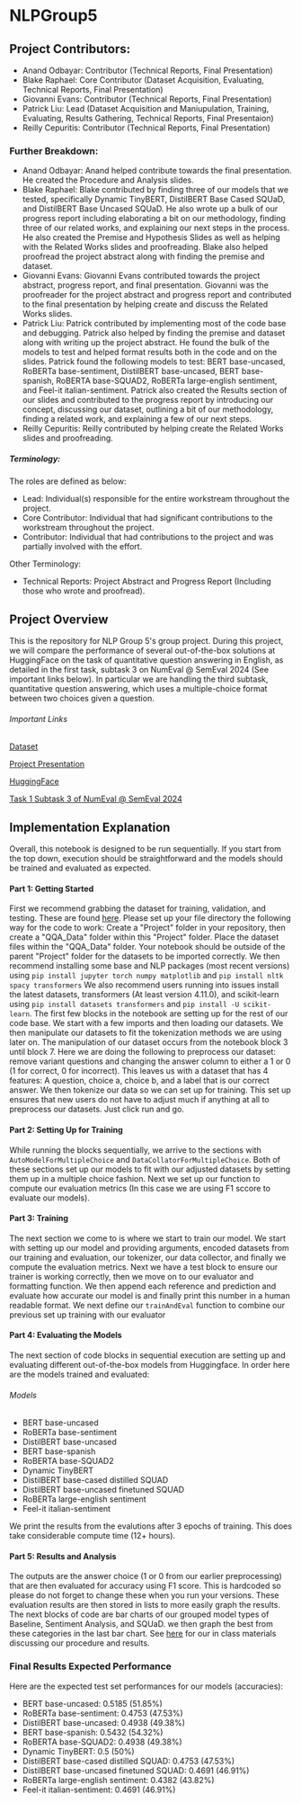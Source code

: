 # NLPGroup5

## Project Contributors:

- Anand Odbayar: Contributor (Technical Reports, Final Presentation)
- Blake Raphael: Core Contributor (Dataset Acquisition, Evaluating, Technical Reports, Final Presentation)
- Giovanni Evans: Contributor (Technical Reports, Final Presentation)
- Patrick Liu: Lead (Dataset Acquisition and Maniupulation, Training, Evaluating, Results Gathering, Technical Reports, Final Presentaion)
- Reilly Cepuritis: Contributor (Technical Reports, Final Presentation)

### Further Breakdown:

- Anand Odbayar: Anand helped contribute towards the final presentation. He created the Procedure and Analysis slides. 
- Blake Raphael: Blake contributed by finding three of our models that we tested, specifically Dynamic TinyBERT, DistilBERT Base Cased SQUaD, and DistilBERT Base Uncased SQUaD. He also wrote up a bulk of our progress report including elaborating a bit on our methodology, finding three of our related works, and explaining our next steps in the process. He also created the Premise and Hypothesis Slides as well as helping with the Related Works slides and proofreading. Blake also helped proofread the project abstract along with finding the premise and dataset.
- Giovanni Evans: Giovanni Evans contributed towards the project abstract, progress report, and final presentation. Giovanni was the proofreader for the project abstract and progress report and contributed to the final presentation by helping create and discuss the Related Works slides.
- Patrick Liu: Patrick contributed by implementing most of the code base and debugging. Patrick also helped by finding the premise and dataset along with writing up the project abstract. He found the bulk of the models to test and helped format results both in the code and on the slides. Patrick found the following models to test:  BERT base-uncased, RoBERTa base-sentiment, DistilBERT base-uncased, BERT base-spanish, RoBERTA base-SQUAD2, RoBERTa large-english sentiment, and Feel-it italian-sentiment. Patrick also created the Results section of our slides and contributed to the progress report by introducing our concept, discussing our dataset, outlining a bit of our methodology, finding a related work, and explaining a few of our next steps.
- Reilly Cepuritis: Reilly contributed by helping create the Related Works slides and proofreading.

##### Terminology:

The roles are defined as below:

- Lead: Individual(s) responsible for the entire workstream throughout the project.
- Core Contributor: Individual that had significant contributions to the workstream throughout the project.
- Contributor: Individual that had contributions to the project and was partially involved with the effort.

Other Terminology:

- Technical Reports: Project Abstract and Progress Report (Including those who wrote and proofread).


## Project Overview

This is the repository for NLP Group 5's group project. During this project, we will compare the performance of several out-of-the-box solutions at HuggingFace on the task of quantitative question answering in English, as detailed in the first task, subtask 3 on NumEval @ SemEval 2024 (See important links below). In particular we are handling the third subtask, quantitative question answering, which uses a multiple-choice format between two choices given a question. 

###### Important Links
[Dataset](https://drive.google.com/drive/folders/10uQI2BZrtzaUejtdqNU9Sp1h0H9zhLUE)

[Project Presentation](https://docs.google.com/presentation/d/1K4x0OJyhAfyJciX1ozsdWsNbCaIEuzyqk6jUJZNDq2g/edit?usp=sharing)

[HuggingFace](https://huggingface.co/)

[Task 1 Subtask 3 of NumEval @ SemEval 2024](https://sites.google.com/view/numeval/tasks?authuser=0)

## Implementation Explanation

Overall, this notebook is designed to be run sequentially. If you start from the top down, execution should be straightforward and the models should be trained and evaluated as expected.

#### Part 1: Getting Started

First we recommend grabbing the dataset for training, validation, and testing. These are found [here](https://drive.google.com/drive/folders/10uQI2BZrtzaUejtdqNU9Sp1h0H9zhLUE). Please set up your file directory the following way for the code to work: Create a "Project" folder in your repository, then create a "QQA_Data" folder within this "Project" folder. Place the dataset files within the "QQA_Data" folder. Your notebook should be outside of the parent "Project" folder for the datasets to be imported correctly. We then recommend installing some base and NLP packages (most recent versions) using ```pip install jupyter torch numpy matplotlib``` and ```pip install nltk spacy transformers``` We also recommend users running into issues install the latest datasets, transformers (At least version 4.11.0), and scikit-learn using ```pip install datasets transformers``` and ```pip install -U scikit-learn```. The first few blocks in the notebook are setting up for the rest of our code base. We start with a few imports and then loading our datasets. We then manipulate our datasets to fit the tokenization methods we are using later on. The manipulation of our dataset occurs from the notebook block 3 until block 7. Here we are doing the following to preprocess our dataset: remove variant questions and changing the answer column to either a 1 or 0 (1 for correct, 0 for incorrect). This leaves us with a dataset that has 4 features: A question, choice a, choice b, and a label that is our correct answer. We then tokenize our data so we can set up for training. This set up ensures that new users do not have to adjust much if anything at all to preprocess our datasets. Just click run and go.

#### Part 2: Setting Up for Training

While running the blocks sequentially, we arrive to the sections with ```AutoModelForMultipleChoice``` and ```DataCollatorForMultipleChoice```. Both of these sections set up our models to fit with our adjusted datasets by setting them up in a multiple choice fashion. Next we set up our function to compute our evaluation metrics (In this case we are using F1 sccore to evaluate our models). 

#### Part 3: Training

The next section we come to is where we start to train our model. We start with setting up our model and providing arguments, encoded datasets from our training and evaluation, our tokenizer, our data collector, and finally we compute the evaluation metrics. Next we have a test block to ensure our trainer is working correctly, then we move on to our evaluator and formatting function. We then append each reference and prediction and evaluate how accurate our model is and finally print this number in a human readable format. We next define our ```trainAndEval``` function to combine our previous set up training with our evaluator

#### Part 4: Evaluating the Models

The next section of code blocks in sequential execution are setting up and evaluating different out-of-the-box models from Huggingface. In order here are the models trained and evaluated:

###### Models

- BERT base-uncased
- RoBERTa base-sentiment
- DistilBERT base-uncased
- BERT base-spanish
- RoBERTA base-SQUAD2
- Dynamic TinyBERT
- DistilBERT base-cased distilled SQUAD
- DistilBERT base-uncased finetuned SQUAD
- RoBERTa large-english sentiment
- Feel-it italian-sentiment

We print the results from the evalutions after 3 epochs of training. This does take considerable compute time (12+ hours).

#### Part 5: Results and Analysis

The outputs are the answer choice (1 or 0 from our earlier preprocessing) that are then evaluated for accuracy using F1 score. This is hardcoded so please do not forget to change these when you run your versions. These evaluation results are then stored in lists to more easily graph the results. The next blocks of code are bar charts of our grouped model types of Baseline, Sentiment Analysis, and SQUaD. we then graph the best from these categories in the last bar chart. See [here](https://docs.google.com/presentation/d/1K4x0OJyhAfyJciX1ozsdWsNbCaIEuzyqk6jUJZNDq2g/edit?usp=sharing) for our in class materials discussing our procedure and results.

### Final Results Expected Performance

Here are the expected test set performances for our models (accuracies):
- BERT base-uncased: 0.5185 (51.85%)
- RoBERTa base-sentiment: 0.4753 (47.53%)
- DistilBERT base-uncased: 0.4938 (49.38%)
- BERT base-spanish: 0.5432 (54.32%)
- RoBERTA base-SQUAD2: 0.4938 (49.38%)
- Dynamic TinyBERT: 0.5 (50%)
- DistilBERT base-cased distilled SQUAD: 0.4753 (47.53%)
- DistilBERT base-uncased finetuned SQUAD: 0.4691 (46.91%)
- RoBERTa large-english sentiment: 0.4382 (43.82%)
- Feel-it italian-sentiment: 0.4691 (46.91%)